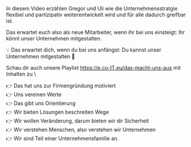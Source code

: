 In diesem Video erzählen Gregor und Uli wie die Unternehmensstratgie flexibel und partizipativ weiterentwickelt wird und für alle dadurch greifbar ist.

Das erwartet euch also als neue Mitarbeiter, wenn ihr bei uns einsteigt: Ihr könnt unser Unternehmen mitgestalten.

💡 Das erwartet dich, wenn du bei uns anfängst: Du kannst unser Unternehmen mitgestalten 🤝

Schau dir auch unsere Playlist https://e.co-IT.eu/das-macht-uns-aus mit Inhalten zu \

👉 Das hat uns zur Firmengründung motiviert \
👉 Uns vereinen Werte \
👉 Das gibt uns Orientierung \
👉 Wir bieten Lösungen beschreiten Wege \
👉 Wir wollen Veränderung, darum bieten wir dir Sicherheit \
👉 Wir verstehen Menschen, also verstehen wir Unternehmen \
👉 Wir sind Teil einer Unternehmensfamilie an.
